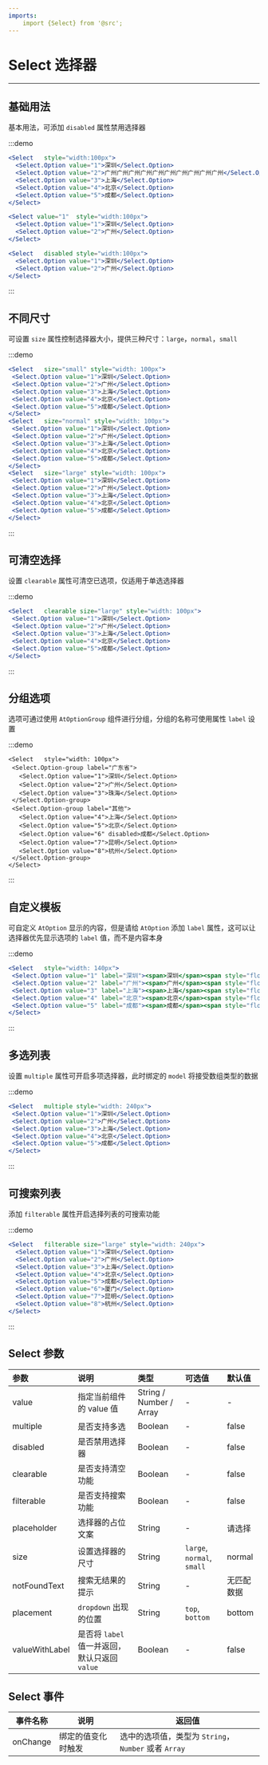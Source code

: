 ```yaml
---
imports:
    import {Select} from '@src';
---
```

# Select 选择器

----

## 基础用法

基本用法，可添加 `disabled` 属性禁用选择器

:::demo
```jsx
<Select   style="width:100px">
  <Select.Option value="1">深圳</Select.Option>
  <Select.Option value="2">广州广州广州广州广州广州广州广州广州广州</Select.Option>
  <Select.Option value="3">上海</Select.Option>
  <Select.Option value="4">北京</Select.Option>
  <Select.Option value="5">成都</Select.Option>
</Select>

<Select value="1"  style="width:100px">
  <Select.Option value="1">深圳</Select.Option>
  <Select.Option value="2">广州</Select.Option>
</Select>

<Select   disabled style="width:100px">
  <Select.Option value="1">深圳</Select.Option>
  <Select.Option value="2">广州</Select.Option>
</Select>
```
:::


## 不同尺寸

可设置 `size` 属性控制选择器大小，提供三种尺寸：`large`，`normal`，`small`

:::demo
 ```jsx
<Select   size="small" style="width: 100px">
  <Select.Option value="1">深圳</Select.Option>
  <Select.Option value="2">广州</Select.Option>
  <Select.Option value="3">上海</Select.Option>
  <Select.Option value="4">北京</Select.Option>
  <Select.Option value="5">成都</Select.Option>
</Select>
<Select   size="normal" style="width: 100px">
  <Select.Option value="1">深圳</Select.Option>
  <Select.Option value="2">广州</Select.Option>
  <Select.Option value="3">上海</Select.Option>
  <Select.Option value="4">北京</Select.Option>
  <Select.Option value="5">成都</Select.Option>
</Select>
<Select   size="large" style="width: 100px">
  <Select.Option value="1">深圳</Select.Option>
  <Select.Option value="2">广州</Select.Option>
  <Select.Option value="3">上海</Select.Option>
  <Select.Option value="4">北京</Select.Option>
  <Select.Option value="5">成都</Select.Option>
</Select>
```
:::


## 可清空选择

设置 `clearable` 属性可清空已选项，仅适用于单选选择器

:::demo
 ```jsx
<Select   clearable size="large" style="width: 100px">
  <Select.Option value="1">深圳</Select.Option>
  <Select.Option value="2">广州</Select.Option>
  <Select.Option value="3">上海</Select.Option>
  <Select.Option value="4">北京</Select.Option>
  <Select.Option value="5">成都</Select.Option>
</Select>
```
:::


## 分组选项

选项可通过使用 `AtOptionGroup` 组件进行分组，分组的名称可使用属性 `label` 设置

:::demo
 ```
<Select   style="width: 100px">
  <Select.Option-group label="广东省">
    <Select.Option value="1">深圳</Select.Option>
    <Select.Option value="2">广州</Select.Option>
    <Select.Option value="3">珠海</Select.Option>
  </Select.Option-group>
  <Select.Option-group label="其他">
    <Select.Option value="4">上海</Select.Option>
    <Select.Option value="5">北京</Select.Option>
    <Select.Option value="6" disabled>成都</Select.Option>
    <Select.Option value="7">昆明</Select.Option>
    <Select.Option value="8">杭州</Select.Option>
  </Select.Option-group>
</Select>
```
:::


## 自定义模板

可自定义 `AtOption` 显示的内容，但是请给 `AtOption` 添加 `label` 属性，这可以让选择器优先显示选项的 `label` 值，而不是内容本身

:::demo
 ```jsx
<Select   style="width: 140px">
  <Select.Option value="1" label="深圳"><span>深圳</span><span style="float: right;opacity: .6;font-size: 0.8em;">Shenzhen</span></Select.Option>
  <Select.Option value="2" label="广州"><span>广州</span><span style="float: right;opacity: .6;font-size: 0.8em;">Guangzhou</span></Select.Option>
  <Select.Option value="3" label="上海"><span>上海</span><span style="float: right;opacity: .6;font-size: 0.8em;">Shanghai</span></Select.Option>
  <Select.Option value="4" label="北京"><span>北京</span><span style="float: right;opacity: .6;font-size: 0.8em;">Beijin</span></Select.Option>
  <Select.Option value="5" label="成都"><span>成都</span><span style="float: right;opacity: .6;font-size: 0.8em;">Chengdu</span></Select.Option>
</Select>
```
:::


## 多选列表

设置 `multiple` 属性可开启多项选择器，此时绑定的 `model` 将接受数组类型的数据

:::demo
 ```jsx
<Select   multiple style="width: 240px">
  <Select.Option value="1">深圳</Select.Option>
  <Select.Option value="2">广州</Select.Option>
  <Select.Option value="3">上海</Select.Option>
  <Select.Option value="4">北京</Select.Option>
  <Select.Option value="5">成都</Select.Option>
</Select>
```
:::


## 可搜索列表

添加 `filterable` 属性开启选择列表的可搜索功能

:::demo
```jsx
<Select   filterable size="large" style="width: 240px">
  <Select.Option value="1">深圳</Select.Option>
  <Select.Option value="2">广州</Select.Option>
  <Select.Option value="3">上海</Select.Option>
  <Select.Option value="4">北京</Select.Option>
  <Select.Option value="5">成都</Select.Option>
  <Select.Option value="6">厦门</Select.Option>
  <Select.Option value="7">昆明</Select.Option>
  <Select.Option value="8">杭州</Select.Option>
</Select>
```
:::

## Select 参数

| 参数      | 说明          | 类型      | 可选值                           | 默认值  |
| :---------- | :-------------- | :---------- | :-----------------------------  | :-------- |
| value | 指定当前组件的 value 值 | String / Number / Array | - | - |
| multiple | 是否支持多选 | Boolean | - | false |
| disabled | 是否禁用选择器 | Boolean | - | false |
| clearable | 是否支持清空功能 | Boolean | - | false |
| filterable | 是否支持搜索功能 | Boolean | - | false |
| placeholder | 选择器的占位文案 | String | - | 请选择 |
| size | 设置选择器的尺寸 | String | `large`, `normal`, `small` | normal |
| notFoundText | 搜索无结果的提示 | String | - | 无匹配数据 |
| placement | `dropdown` 出现的位置 | String | `top`, `bottom` | bottom |
| valueWithLabel | 是否将 `label` 值一并返回，默认只返回 `value` | Boolean | - | false |

## Select 事件

| 事件名称      | 说明          | 返回值  |
|---------- |-------------- |---------- |
| onChange | 绑定的值变化时触发 | 选中的选项值，类型为 `String`，`Number` 或者 `Array` |
